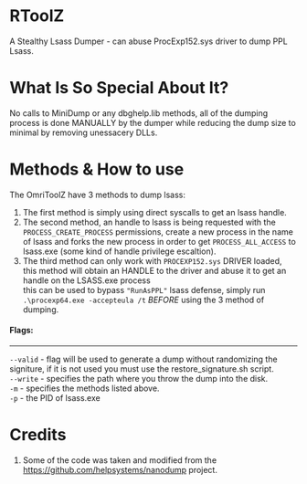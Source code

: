 # RToolZ
A Stealthy Lsass Dumper - can abuse ProcExp152.sys driver to dump PPL Lsass.  
# What Is So Special About It?
No calls to MiniDump or any dbghelp.lib methods, all of the dumping process is done MANUALLY by the dumper while reducing the dump size to minimal by removing unessacery DLLs.  

# Methods & How to use 
  
The OmriToolZ have 3 methods to dump lsass:  
1. The first method is simply using direct syscalls to get an lsass handle.  
2. The second method, an handle to lsass is being requested with the `PROCESS_CREATE_PROCESS` permissions, create a new process in the name of lsass and forks the new process in order to get `PROCESS_ALL_ACCESS` to lsass.exe (some kind of handle privilege escaltion).  
3. The third method can only work with `PROCEXP152.sys` DRIVER loaded, this method will obtain an HANDLE to the driver and abuse it to get an handle on the LSASS.exe process  
this can be used to bypass `"RunAsPPL"` lsass defense, simply run `.\procexp64.exe -accepteula /t` *BEFORE* using the 3 method of dumping.  

#### Flags:
----------------------------------------------------------------
`--valid` - flag will be used to generate a dump without randomizing the signiture, if it is not used you must use the restore_signature.sh script.  
`--write` - specifies the path where you throw the dump into the disk.  
`-m` - specifies the methods listed above.  
`-p` - the PID of lsass.exe  

# Credits
1. Some of the code was taken and modified from the https://github.com/helpsystems/nanodump project.


